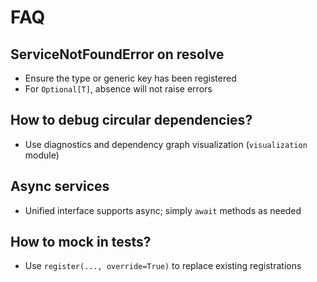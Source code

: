 # FAQ

## ServiceNotFoundError on resolve
- Ensure the type or generic key has been registered
- For `Optional[T]`, absence will not raise errors

## How to debug circular dependencies?
- Use diagnostics and dependency graph visualization (`visualization` module)

## Async services
- Unified interface supports async; simply `await` methods as needed

## How to mock in tests?
- Use `register(..., override=True)` to replace existing registrations
